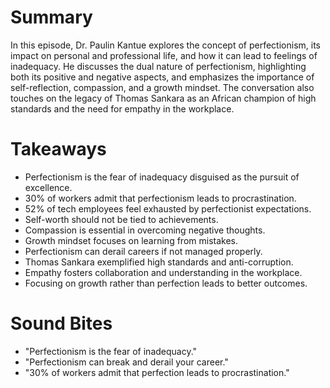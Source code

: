 # Summary
In this episode, Dr. Paulin Kantue explores the concept of perfectionism, its impact on personal and professional life, and how it can lead to feelings of inadequacy. He discusses the dual nature of perfectionism, highlighting both its positive and negative aspects, and emphasizes the importance of self-reflection, compassion, and a growth mindset. The conversation also touches on the legacy of Thomas Sankara as an African champion of high standards and the need for empathy in the workplace.

# Takeaways
- Perfectionism is the fear of inadequacy disguised as the pursuit of excellence.
- 30% of workers admit that perfectionism leads to procrastination.
- 52% of tech employees feel exhausted by perfectionist expectations.
- Self-worth should not be tied to achievements.
- Compassion is essential in overcoming negative thoughts.
- Growth mindset focuses on learning from mistakes.
- Perfectionism can derail careers if not managed properly.
- Thomas Sankara exemplified high standards and anti-corruption.
- Empathy fosters collaboration and understanding in the workplace.
- Focusing on growth rather than perfection leads to better outcomes.

# Sound Bites
- "Perfectionism is the fear of inadequacy."
- "Perfectionism can break and derail your career."
- "30% of workers admit that perfection leads to procrastination."
